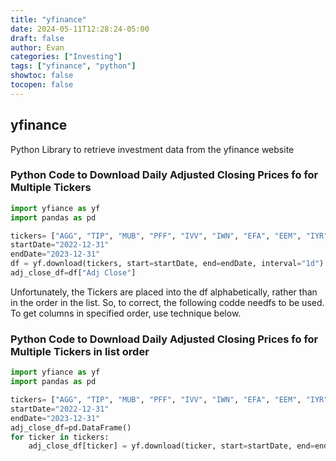 ```yaml
---
title: "yfinance"
date: 2024-05-11T12:28:24-05:00
draft: false
author: Evan
categories: ["Investing"]
tags: ["yfinance", "python"]
showtoc: false
tocopen: false
---
```


## yfinance

Python Library to retrieve investment data from the yfinance website

### Python Code to Download Daily Adjusted Closing Prices fo for Multiple Tickers

```python
import yfiance as yf
import pandas as pd

tickers= ["AGG", "TIP", "MUB", "PFF", "IVV", "IWN", "EFA", "EEM", "IYR"]
startDate="2022-12-31"
endDate="2023-12-31"
df = yf.download(tickers, start=startDate, end=endDate, interval="1d")
adj_close_df=df["Adj Close"]
```

Unfortunately, the Tickers are placed into the df alphabetically, rather than in the order in the list. So, to correct, the following codde needfs to be used. To get columns in specified order, use technique below.

### Python Code to Download Daily Adjusted Closing Prices fo for Multiple Tickers in list order

```python
import yfiance as yf
import pandas as pd

tickers= ["AGG", "TIP", "MUB", "PFF", "IVV", "IWN", "EFA", "EEM", "IYR"]
startDate="2022-12-31"
endDate="2023-12-31"
adj_close_df=pd.DataFrame()
for ticker in tickers:
    adj_close_df[ticker] = yf.download(ticker, start=startDate, end=endDate, interval="1d")["Adj Close"]
```
